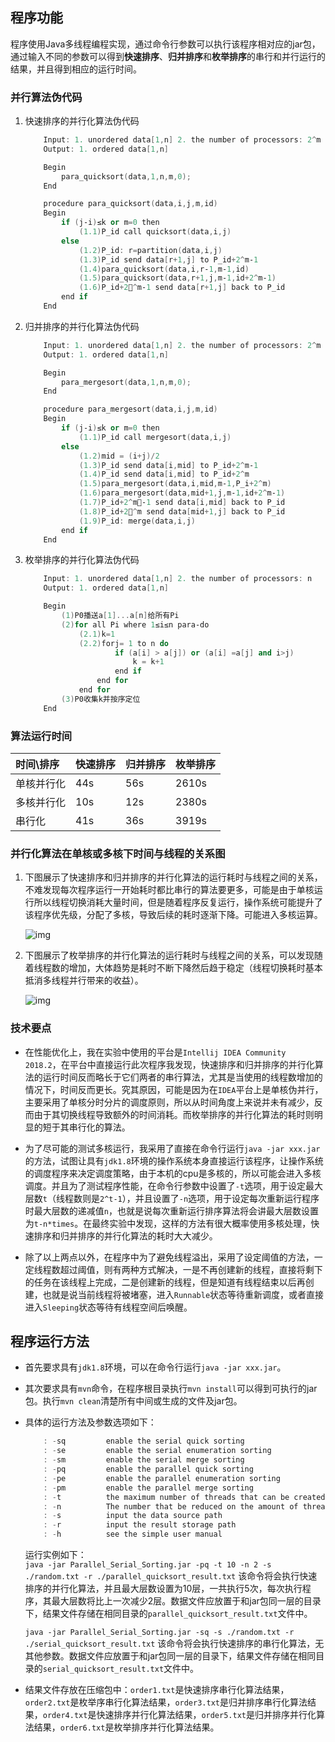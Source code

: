 ## 程序功能

程序使用Java多线程编程实现，通过命令行参数可以执行该程序相对应的jar包，通过输入不同的参数可以得到**快速排序**、**归并排序**和**枚举排序**的串行和并行运行的结果，并且得到相应的运行时间。

### 并行算法伪代码

1. 快速排序的并行化算法伪代码

    ```cpp
        Input: 1. unordered data[1,n] 2. the number of processors: 2^m
        Output: 1. ordered data[1,n]

        Begin
            para_quicksort(data,1,n,m,0);
        End

        procedure para_quicksort(data,i,j,m,id)
        Begin
            if (j‐i)≤k or m=0 then
                (1.1)P_id call quicksort(data,i,j)
            else
                (1.2)P_id: r=partition(data,i,j)
                (1.3)P_id send data[r+1,j] to P_id+2^m‐1
                (1.4)para_quicksort(data,i,r‐1,m‐1,id)
                (1.5)para_quicksort(data,r+1,j,m‐1,id+2^m‐1)
                (1.6)P_id+2􏰀^m‐1 send data[r+1,j] back to P_id
            end if
        End
    ```
    
2. 归并排序的并行化算法伪代码

    ```cpp
        Input: 1. unordered data[1,n] 2. the number of processors: 2^m
        Output: 1. ordered data[1,n]

        Begin
            para_mergesort(data,1,n,m,0);
        End

        procedure para_mergesort(data,i,j,m,id)
        Begin
            if (j‐i)≤k or m=0 then
                (1.1)P_id call mergesort(data,i,j)
            else
                (1.2)mid = (i+j)/2
                (1.3)P_id send data[i,mid] to P_id+2^m‐1
                (1.4)P_id send data[i,mid] to P_id+2^m
                (1.5)para_mergesort(data,i,mid,m‐1,P_i+2^m)
                (1.6)para_mergesort(data,mid+1,j,m‐1,id+2^m‐1)
                (1.7)P_id+2^m􏰀‐1 send data[i,mid] back to P_id
                (1.8)P_id+2􏰀^m send data[mid+1,j] back to P_id
                (1.9)P_id: merge(data,i,j)
            end if
        End
    ```

3. 枚举排序的并行化算法伪代码

    ```cpp
        Input: 1. unordered data[1,n] 2. the number of processors: n
        Output: 1. ordered data[1,n]

        Begin
            (1)P0播送a[1]...a[n]给所有Pi 
            (2)for all Pi where 1≤i≤n para‐do 
                (2.1)k=1
                (2.2)forj= 1 to n do
                        if (a[i] > a[j]) or (a[i] =a[j] and i>j)
                            k = k+1
                        end if
                    end for
                end for
            (3)P0收集k并按序定位
        End
    ```

### 算法运行时间

| 时间\排序 | 快速排序 | 归并排序  | 枚举排序 |
| :---- | :------------ | :-------------- | :-----|
| 单核并行化 | 44s      | 56s | 2610s |
| 多核并行化 | 10s      | 12s | 2380s |
| 串行化 | 41s      | 36s        |   3919s |

### 并行化算法在单核或多核下时间与线程的关系图

1. 下图展示了快速排序和归并排序的并行化算法的运行耗时与线程之间的关系，不难发现每次程序运行一开始耗时都比串行的算法要更多，可能是由于单核运行所以线程切换消耗大量时间，但是随着程序反复运行，操作系统可能提升了该程序优先级，分配了多核，导致后续的耗时逐渐下降。可能进入多核运算。

    ![img](https://github.com/SinestroEdmonce/ParallelComputingProject/raw/master/src/Img/Threads-Times_Q_M.png)

2. 下图展示了枚举排序的并行化算法的运行耗时与线程之间的关系，可以发现随着线程数的增加，大体趋势是耗时不断下降然后趋于稳定（线程切换耗时基本抵消多线程并行带来的收益）。

    ![img](https://github.com/SinestroEdmonce/ParallelComputingProject/raw/master/src/Img/Threads-Times_E.png)

### 技术要点

- 在性能优化上，我在实验中使用的平台是``Intellij IDEA Community 2018.2``，在平台中直接运行此次程序我发现，快速排序和归并排序的并行化算法的运行时间反而略长于它们两者的串行算法，尤其是当使用的线程数增加的情况下，时间反而更长。究其原因，可能是因为在``IDEA``平台上是单核伪并行，主要采用了单核分时分片的调度原则，所以从时间角度上来说并未有减少，反而由于其切换线程导致额外的时间消耗。而枚举排序的并行化算法的耗时则明显的短于其串行化的算法。

- 为了尽可能的测试多核运行，我采用了直接在命令行运行``java -jar xxx.jar``的方法，试图让具有``jdk1.8``环境的操作系统本身直接运行该程序，让操作系统的调度程序来决定调度策略，由于本机的cpu是多核的，所以可能会进入多核调度。并且为了测试程序性能，在命令行参数中设置了``-t``选项，用于设定最大层数``t``（线程数则是``2^t-1``），并且设置了``-n``选项，用于设定每次重新运行程序时最大层数的递减值``n``，也就是说每次重新运行排序算法将会讲最大层数设置为``t-n*times``。在最终实验中发现，这样的方法有很大概率使用多核处理，快速排序和归并排序的并行化算法的耗时大大减少。

- 除了以上两点以外，在程序中为了避免线程溢出，采用了设定阈值的方法，一定线程数超过阈值，则有两种方式解决，一是不再创建新的线程，直接将剩下的任务在该线程上完成，二是创建新的线程，但是知道有线程结束以后再创建，也就是说当前线程将被堵塞，进入``Runnable``状态等待重新调度，或者直接进入``Sleeping``状态等待有线程空间后唤醒。

## 程序运行方法

- 首先要求具有``jdk1.8``环境，可以在命令行运行``java -jar xxx.jar``。

- 其次要求具有``mvn``命令，在程序根目录执行``mvn install``可以得到可执行的jar包。执行``mvn clean``清楚所有中间或生成的文件及jar包。

- 具体的运行方法及参数选项如下：

    ```cpp
        : -sq         enable the serial quick sorting
        : -se         enable the serial enumeration sorting
        : -sm         enable the serial merge sorting
        : -pq         enable the parallel quick sorting
        : -pe         enable the parallel enumeration sorting
        : -pm         enable the parallel merge sorting
        : -t          the maximum number of threads that can be created
        : -n          The number that be reduced on the amount of threads every time
        : -s          input the data source path
        : -r          input the result storage path
        : -h          see the simple user manual
    ```
    
    运行实例如下：  
    ``java -jar Parallel_Serial_Sorting.jar -pq -t 10 -n 2 -s ./random.txt -r ./parallel_quicksort_result.txt`` 该命令将会执行快速排序的并行化算法，并且最大层数设置为10层，一共执行5次，每次执行程序，其最大层数将比上一次减少2层。数据文件应放置于和jar包同一层的目录下，结果文件存储在相同目录的``parallel_quicksort_result.txt``文件中。  

    ``java -jar Parallel_Serial_Sorting.jar -sq -s ./random.txt -r ./serial_quicksort_result.txt`` 该命令将会执行快速排序的串行化算法，无其他参数。数据文件应放置于和jar包同一层的目录下，结果文件存储在相同目录的``serial_quicksort_result.txt``文件中。

- 结果文件存放在压缩包中：``order1.txt``是快速排序串行化算法结果，``order2.txt``是枚举序串行化算法结果，``order3.txt``是归并排序串行化算法结果，``order4.txt``是快速排序并行化算法结果，``order5.txt``是归并排序并行化算法结果，``order6.txt``是枚举排序并行化算法结果。